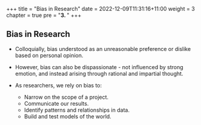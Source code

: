 +++
title = "Bias in Research"
date = 2022-12-09T11:31:16+11:00
weight = 3
chapter = true
pre = "<b>3. </b>"
+++

## Bias in Research

* Colloquially, bias understood as an unreasonable preference or dislike based on personal opinion.

* However, bias can also be dispassionate - not influenced by strong emotion, and instead arising through rational and impartial thought.

* As researchers, we rely on bias to:
	- Narrow on the scope of a project.
	- Communicate our results.
	- Identify patterns and relationships in data.
	- Build and test models of the world.

